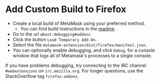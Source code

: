 # Add Custom Build to Firefox

* Create a local build of MetaMask using your preferred method.
  * You can find build instructions in the [readme](https://github.com/MetaMask/metamask-extension#readme).
* Go to the url `about:debugging#addons`.
* Click the button `Load Temporary Add-On`.
* Select the file `metamask-extension/dist/firefox/manifest.json`.
* You can optionally enable debugging, and click `Debug`, for a console window that logs all of Metamask's processes to a single console.

If you have problems debugging, try connecting to the IRC channel `#webextensions` on `irc.mozilla.org`.
For longer questions, use the StackOverflow tag `firefox-addons`.
